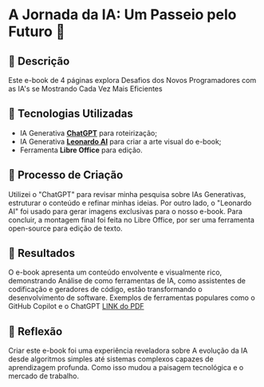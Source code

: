 # A Jornada da IA: Um Passeio pelo Futuro 🌌

## 📒 Descrição
Este e-book de 4 páginas explora Desafios dos Novos Programadores com as IA's se Mostrando Cada Vez Mais Eficientes

## 🤖 Tecnologias Utilizadas
- IA Generativa **[ChatGPT](https://chat.openai.com)** para roteirização;
- IA Generativa **[Leonardo AI](https://leonardo.ai)** para criar a arte visual do e-book;
- Ferramenta **Libre Office** para edição.

## 🧐 Processo de Criação
Utilizei o "ChatGPT" para revisar minha pesquisa sobre IAs Generativas, estruturar o conteúdo e refinar minhas ideias. Por outro lado, o "Leonardo AI" foi usado para gerar imagens exclusivas para o nosso e-book. Para concluir, a montagem final foi feita no Libre Office, por ser uma ferramenta open-source para edição de texto.

## 🚀 Resultados
O e-book apresenta um conteúdo envolvente e visualmente rico, demonstrando Análise de como ferramentas de IA, como assistentes de codificação e geradores de código, estão transformando o desenvolvimento de software. Exemplos de ferramentas populares como o GitHub Copilot e o ChatGPT
[LINK do PDF](https://github.com/JenilsonJunior/lab-natty-or-not.git)

## 💭 Reflexão
Criar este e-book foi uma experiência reveladora sobre A evolução da IA desde algoritmos simples até sistemas complexos capazes de aprendizagem profunda. Como isso mudou a paisagem tecnológica e o mercado de trabalho.
